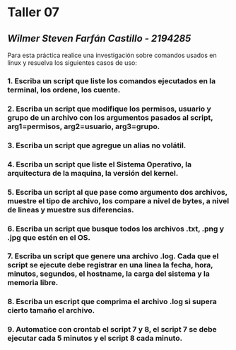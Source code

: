 # Taller 07
## *Wilmer Steven Farfán Castillo - 2194285*

Para esta práctica realice una investigación sobre comandos usados en linux y resuelva los siguientes casos de uso:

### 1. Escriba un script que liste los comandos ejecutados en la terminal, los ordene, los cuente.

### 2. Escriba un script que modifique los permisos, usuario y grupo de un archivo con los argumentos pasados al script, arg1=permisos, arg2=usuario, arg3=grupo.

### 3. Escriba un script que agregue un alias no volátil.

### 4. Escriba un script que liste el Sistema Operativo, la arquitectura de la maquina, la versión del kernel.

### 5. Escriba un script al que pase como argumento dos archivos, muestre el tipo de archivo, los compare a nivel de bytes, a nivel de lineas y muestre sus diferencias.

### 6. Escriba un script que busque todos los archivos .txt, .png y .jpg que estén en el OS.

### 7. Escriba un script que genere una archivo .log. Cada que el script se ejecute debe registrar en una linea la fecha, hora, minutos, segundos, el hostname, la carga del sistema y la memoria libre.

### 8. Escriba un escript que comprima el archivo .log si supera cierto tamaño el archivo.

### 9. Automatice con crontab el script 7 y 8, el script 7 se debe ejecutar cada 5 minutos y el script 8 cada minuto.
